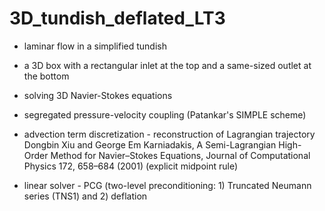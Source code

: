 # 3D_tundish_deflated_LT3

- laminar flow in a simplified tundish
- a 3D box with a rectangular inlet at the top and a same-sized outlet at the bottom
- solving 3D Navier-Stokes equations
- segregated pressure-velocity coupling (Patankar's SIMPLE scheme)
- advection term discretization - reconstruction of Lagrangian trajectory
Dongbin Xiu and George Em Karniadakis, A Semi-Lagrangian High-Order Method for Navier–Stokes Equations, Journal of Computational Physics 172, 658–684 (2001)
(explicit midpoint rule)

- linear solver - PCG (two-level preconditioning: 1) Truncated Neumann series (TNS1) and 2) deflation
